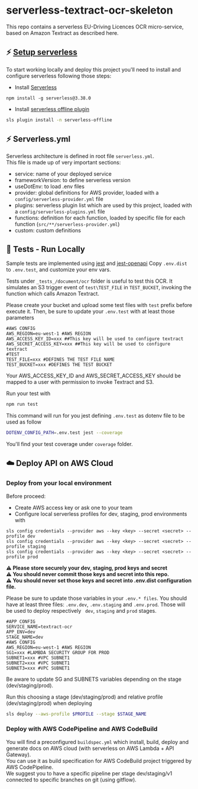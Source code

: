 # serverless-textract-ocr-skeleton
This repo contains a serverless EU-Driving Licences OCR micro-service, based on Amazon Textract as described here.

## ⚡ [Setup serverless](https://www.serverless.com)
To start working locally and deploy this project you'll need to install and configure serverless following those steps:

- Install [Serverless](https://www.serverless.com/framework/docs/getting-started)

```
npm install -g serverless@3.38.0
```

- Install [serverless offline plugin](https://www.serverless.com/plugins/serverless-offline)
```bash
sls plugin install -n serverless-offline
```

## ⚡ Serverless.yml
Serverless architecture is defined in root file ```serverless.yml```.<br>
This file is made up of very important sections:
- service: name of your deployed service
- frameworkVersion: to define serverless version
- useDotEnv: to load .env files
- provider: global definitions for AWS provider, loaded with a ```config/serverless-provider.yml``` file
- plugins: serverless plugin list which are used by this project, loaded with a ```config/serverless-plugins.yml``` file
- functions: definition for each function, loaded by specific file for each function (```src/**/serverless-provider.yml```)
- custom: custom definitions

## 🧪 Tests - Run Locally
Sample tests are implemented using [jest](https://jestjs.io/) and [jest-openapi](https://github.com/openapi-library/OpenAPIValidators/tree/master/packages/jest-openapi)
Copy ```.env.dist``` to ```.env.test```, and customize your env vars.

Tests under ```_tests_/document/ocr``` folder is useful to test this OCR. 
It simulates an S3 trigger event of ```test\TEST_FILE``` in ```TEST_BUCKET```, invoking the function which calls Amazon Textract.

Please create your bucket and upload some test files with ```test``` prefix before execute it.
Then, be sure to update your ```.env.test``` with at least those parameters

```dotenv
#AWS CONFIG
AWS_REGION=eu-west-1 #AWS REGION
AWS_ACCESS_KEY_ID=xxx ##This key will be used to configure textract
AWS_SECRET_ACCESS_KEY=xxx ##This key will be used to configure textract
#TEST
TEST_FILE=xxx #DEFINES THE TEST FILE NAME
TEST_BUCKET=xxx #DEFINES THE TEST BUCKET
```

Your AWS_ACCESS_KEY_ID and AWS_SECRET_ACCESS_KEY should be mapped to a user with permission to invoke Textract and S3.

Run your test with

```bash
npm run test
```

This command will run for you jest defining ```.env.test``` as dotenv file to be used as follow
```bash
DOTENV_CONFIG_PATH=.env.test jest --coverage
```

You'll find your test coverage under ```coverage``` folder.<br>

## ☁️ Deploy API on AWS Cloud

### Deploy from your local environment

Before proceed:
- Create AWS access key or ask one to your team
- Configure local serverless profiles for dev, staging, prod environments with
```
sls config credentials --provider aws --key <key> --secret <secret> --profile dev
sls config credentials --provider aws --key <key> --secret <secret> --profile staging
sls config credentials --provider aws --key <key> --secret <secret> --profile prod
```
<b>
⚠️ Please store securely your dev, staging, prod keys and secret<br>
⚠️ You should never commit those keys and secret into this repo.<br>
⚠️ You should never set those keys and secret into .env.dist configuration file.️<br>
</b>

Please be sure to update those variables in your ```.env.* files```.
You should have at least three files: ```.env.dev```, ```.env.staging``` and ```.env.prod```.
Those will be used to deploy respectively ``` dev```, ```staging``` and ```prod``` stages.

```dotenv
#APP CONFIG
SERVICE_NAME=textract-ocr
APP_ENV=dev
STAGE_NAME=dev
#AWS CONFIG
AWS_REGION=eu-west-1 #AWS REGION
SG1=xxx #LAMBDA SECURITY GROUP FOR PROD
SUBNET1=xxx #VPC SUBNET1
SUBNET2=xxx #VPC SUBNET1
SUBNET3=xxx #VPC SUBNET1
```

Be aware to update SG and SUBNETS variables depending on the stage (dev/staging/prod).

Run this choosing a stage (dev/staging/prod) and relative profile (dev/staging/prod) when deploying
```bash
sls deploy --aws-profile $PROFILE --stage $STAGE_NAME 
```

### Deploy with AWS CodePipeline and AWS CodeBuild
You will find a preconfigured ```buildspec.yml``` which install, build, deploy and generate docs on AWS cloud (with serverless on AWS Lambda + API Gateway).<br>
You can use it as build specification for AWS CodeBuild project triggered by AWS CodePipeline.<br>
We suggest you to have a specific pipeline per stage dev/staging/v1 connected to specific branches on git (using gitflow).

